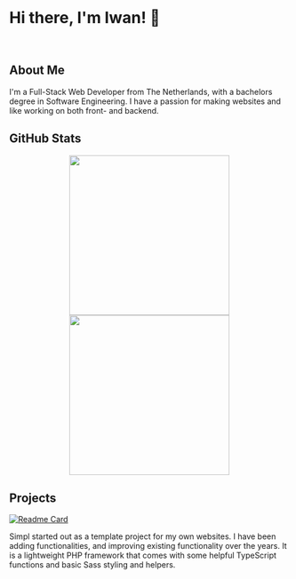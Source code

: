 <br>

# Hi there, I'm Iwan! 👋

<br>

## About Me

I'm a Full-Stack Web Developer from The Netherlands, with a bachelors degree in Software Engineering. I have a passion for making websites and like working on both front- and backend.

## GitHub Stats

<div align="center">

<img height=288 src="https://github-readme-stats.vercel.app/api/top-langs/?username=IJuanTM&langs_count=5&hide=hack,tsql&hide_title=true&card_width=352&theme=dark">

<img height=288 src="https://github-readme-stats.vercel.app/api?username=IJuanTM&show_icons=true&count_private=true&include_all_commits=true&show=reviews,prs_merged,prs_merged_percentage&hide_title=true&card_width=352&theme=dark">

</div>

## Projects

[![Readme Card](https://github-readme-stats.vercel.app/api/pin/?username=IJuanTM&repo=simpl&theme=dark)](https://github.com/IJuanTM/simpl)

Simpl started out as a template project for my own websites. I have been adding functionalities, and improving existing functionality over the years. It is a lightweight PHP framework that comes with some helpful TypeScript functions and basic Sass styling and helpers.
